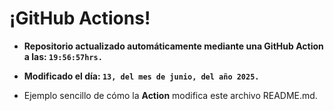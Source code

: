 # ¡GitHub Actions!
* **Repositorio actualizado automáticamente mediante una GitHub Action a las: `19:56:57hrs.`**
* **Modificado el día: `13, del mes de junio, del año 2025.`**

* Ejemplo sencillo de cómo la **Action** modifica este archivo README.md.
